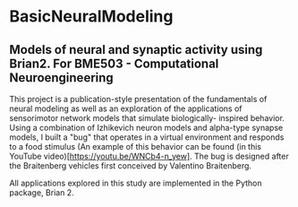 # BasicNeuralModeling
## Models of neural and synaptic activity using Brian2. For BME503 - Computational Neuroengineering

This project is a publication-style presentation of the fundamentals of neural modeling as well as an
exploration of the applications of sensorimotor network models that simulate biologically-
inspired behavior. Using a combination of Izhikevich neuron models and alpha-type synapse models, I built
a "bug" that operates in a virtual environment and responds to a food stimulus (An example of this behavior can be
found (in this YouTube video)[https://youtu.be/WNCb4-n_yew]. The bug is designed after the Braitenberg vehicles first
conceived by Valentino Braitenberg.

All applications explored in this study are implemented in the Python
package, Brian 2.

